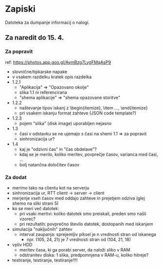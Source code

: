 # Zapiski

Datoteka za dumpanje informacij o nalogi.

## Za naredit do 15. 4.

### Za popravit

ref: https://photos.app.goo.gl/AymBzg7LygFMqAsP9

- slovnične/tipkarske napake
- v vsakem razdelku kratek opis razdelka
- 1.2.1
  - "Aplikacija" => "Opazovano okolje"
  - slika 1.1 ni referencirana
  - "shema aplikacije" => "shema opazovane storitve"
- 1.2.2
  - naštevanje tipov iskanj z \begin{itemize}, \item ..., \end{itemize}
  - pri vsakem iskanju format zahteve (JSON code template?)
- 1.2.3
  - pojem "slika" (disk image) uporabljen nejasno
- 1.3
  - časi v odstavku se ne ujemajo s časi na shemi 1.1 => za popravit
  - sinhronizacija ur?
- 1.4
  - kaj je "odzivni čas" in "čas obdelave"?
  - kdaj se je merilo, koliko meritev, povprečje časov, varianca med časi, ...
  - bolj natančna določitev časov

### Za dodat

- merimo tako na clientu kot na serverju
- sinhronizacija ur, RTT client -> server -> client
- merjenje _vseh_ časov med oddajo zahteve in prejetjem odziva (glej shemo na sliki strani 5)
- ko se meri več datotek:
  - pri vsaki meritvi: koliko datotek smo preiskali, preden smo našli vzorec?
  - pri rezultatih: povprečno število datotek, dostopanih med iskanjem
- simulacija "naključnih" zahtev
  - interval zaupanja: sprejemljiv piksel je n vrednosti stran od iskanega
    - npr. (105, 24, 21) je 7 vrednosti stran od (104, 21, 18)
- vpliv HDD
  - meritev časa, ki ga porabi server, da naloži sliko v RAM
  - odstranitev diska: 1 slika, predpomnjena v RAM-u, koliko hitreje?
- testiranje, testiranje, testiranje!!!!
